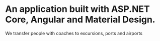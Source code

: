 <h1>An application built with ASP.NET Core, Angular and Material Design.</h1>

<p>We transfer people with coaches to excursions, ports and airports</p>

